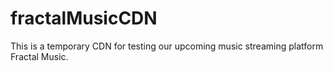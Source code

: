 # fractalMusicCDN
This is a temporary CDN for testing our upcoming music streaming platform Fractal Music.
